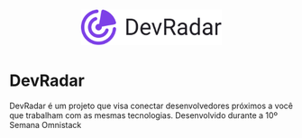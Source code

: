 <h1 align="center">
    <img alt="DevRadar" title="DevRadar" src="./assets/devradar.svg" width="250px" />
</h1>

# DevRadar
DevRadar é um projeto que visa conectar desenvolvedores próximos a você que trabalham com as mesmas tecnologias. Desenvolvido durante a 10º Semana Omnistack
